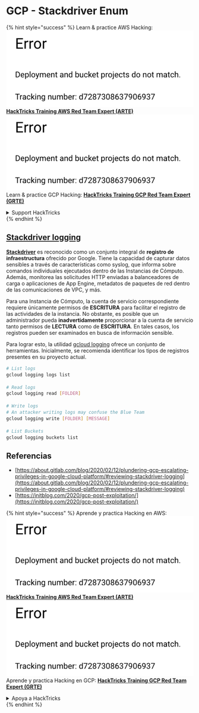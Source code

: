 # GCP - Stackdriver Enum

{% hint style="success" %}
Learn & practice AWS Hacking:<img src="../../../.gitbook/assets/image (1) (1).png" alt="" data-size="line">[**HackTricks Training AWS Red Team Expert (ARTE)**](https://training.hacktricks.xyz/courses/arte)<img src="../../../.gitbook/assets/image (1) (1).png" alt="" data-size="line">\
Learn & practice GCP Hacking: <img src="../../../.gitbook/assets/image (2).png" alt="" data-size="line">[**HackTricks Training GCP Red Team Expert (GRTE)**<img src="../../../.gitbook/assets/image (2).png" alt="" data-size="line">](https://training.hacktricks.xyz/courses/grte)

<details>

<summary>Support HackTricks</summary>

* Check the [**subscription plans**](https://github.com/sponsors/carlospolop)!
* **Join the** 💬 [**Discord group**](https://discord.gg/hRep4RUj7f) or the [**telegram group**](https://t.me/peass) or **follow** us on **Twitter** 🐦 [**@hacktricks\_live**](https://twitter.com/hacktricks\_live)**.**
* **Share hacking tricks by submitting PRs to the** [**HackTricks**](https://github.com/carlospolop/hacktricks) and [**HackTricks Cloud**](https://github.com/carlospolop/hacktricks-cloud) github repos.

</details>
{% endhint %}

## [Stackdriver logging](https://cloud.google.com/sdk/gcloud/reference/logging/)

[**Stackdriver**](https://cloud.google.com/stackdriver/) es reconocido como un conjunto integral de **registro de infraestructura** ofrecido por Google. Tiene la capacidad de capturar datos sensibles a través de características como syslog, que informa sobre comandos individuales ejecutados dentro de las Instancias de Cómputo. Además, monitorea las solicitudes HTTP enviadas a balanceadores de carga o aplicaciones de App Engine, metadatos de paquetes de red dentro de las comunicaciones de VPC, y más.

Para una Instancia de Cómputo, la cuenta de servicio correspondiente requiere únicamente permisos de **ESCRITURA** para facilitar el registro de las actividades de la instancia. No obstante, es posible que un administrador pueda **inadvertidamente** proporcionar a la cuenta de servicio tanto permisos de **LECTURA** como de **ESCRITURA**. En tales casos, los registros pueden ser examinados en busca de información sensible.

Para lograr esto, la utilidad [gcloud logging](https://cloud.google.com/sdk/gcloud/reference/logging/) ofrece un conjunto de herramientas. Inicialmente, se recomienda identificar los tipos de registros presentes en su proyecto actual.
```bash
# List logs
gcloud logging logs list

# Read logs
gcloud logging read [FOLDER]

# Write logs
# An attacker writing logs may confuse the Blue Team
gcloud logging write [FOLDER] [MESSAGE]

# List Buckets
gcloud logging buckets list
```
## Referencias

* [https://about.gitlab.com/blog/2020/02/12/plundering-gcp-escalating-privileges-in-google-cloud-platform/#reviewing-stackdriver-logging](https://about.gitlab.com/blog/2020/02/12/plundering-gcp-escalating-privileges-in-google-cloud-platform/#reviewing-stackdriver-logging)
* [https://initblog.com/2020/gcp-post-exploitation/](https://initblog.com/2020/gcp-post-exploitation/)

{% hint style="success" %}
Aprende y practica Hacking en AWS:<img src="../../../.gitbook/assets/image (1) (1).png" alt="" data-size="line">[**HackTricks Training AWS Red Team Expert (ARTE)**](https://training.hacktricks.xyz/courses/arte)<img src="../../../.gitbook/assets/image (1) (1).png" alt="" data-size="line">\
Aprende y practica Hacking en GCP: <img src="../../../.gitbook/assets/image (2).png" alt="" data-size="line">[**HackTricks Training GCP Red Team Expert (GRTE)**<img src="../../../.gitbook/assets/image (2).png" alt="" data-size="line">](https://training.hacktricks.xyz/courses/grte)

<details>

<summary>Apoya a HackTricks</summary>

* Revisa los [**planes de suscripción**](https://github.com/sponsors/carlospolop)!
* **Únete al** 💬 [**grupo de Discord**](https://discord.gg/hRep4RUj7f) o al [**grupo de telegram**](https://t.me/peass) o **síguenos** en **Twitter** 🐦 [**@hacktricks\_live**](https://twitter.com/hacktricks\_live)**.**
* **Comparte trucos de hacking enviando PRs a los** [**HackTricks**](https://github.com/carlospolop/hacktricks) y [**HackTricks Cloud**](https://github.com/carlospolop/hacktricks-cloud) repositorios de github.

</details>
{% endhint %}
